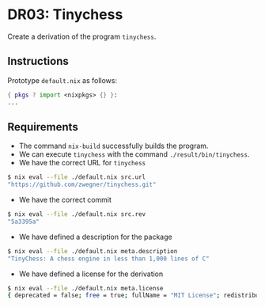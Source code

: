 # DR03: Tinychess

Create a derivation of the program `tinychess`.

## Instructions

Prototype `default.nix` as follows:

```nix
{ pkgs ? import <nixpkgs> {} }:
...
```

## Requirements

- The command `nix-build` successfully builds the program.
- We can execute `tinychess` with the command `./result/bin/tinychess`.
- We have the correct URL for `tinychess`

```bash
$ nix eval --file ./default.nix src.url
"https://github.com/zwegner/tinychess.git"
```

- We have the correct commit

```bash
$ nix eval --file ./default.nix src.rev
"5a3395a"
```

- We have defined a description for the package

```bash
$ nix eval --file ./default.nix meta.description
"TinyChess: A chess engine in less than 1,000 lines of C"
```

- We have defined a license for the derivation

```bash
$ nix eval --file ./default.nix meta.license
{ deprecated = false; free = true; fullName = "MIT License"; redistributable = true; shortName = "mit"; spdxId = "MIT"; url = "https://spdx.org/licenses/MIT.html"; }
```
